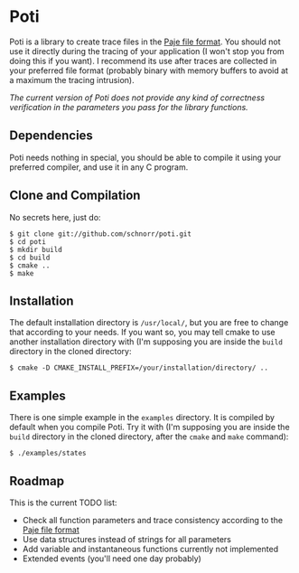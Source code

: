 Poti 
====

Poti is a library to create trace files in the [Paje file
format](http://paje.sf.net). You should not use it directly during the
tracing of your application (I won't stop you from doing this if you
want). I recommend its use after traces are collected in your
preferred file format (probably binary with memory buffers to avoid at
a maximum the tracing intrusion).

*The current version of Poti does not provide any kind of correctness
verification in the parameters you pass for the library functions.*

Dependencies
------------

Poti needs nothing in special, you should be able to compile it using
your preferred compiler, and use it in any C program.

Clone and Compilation
---------------------

No secrets here, just do:

    $ git clone git://github.com/schnorr/poti.git
    $ cd poti
    $ mkdir build
    $ cd build
    $ cmake ..
    $ make

Installation
------------

The default installation directory is `/usr/local/`, but you are free
to change that according to your needs. If you want so, you may tell
cmake to use another installation directory with (I'm supposing you
are inside the `build` directory in the cloned directory:

    $ cmake -D CMAKE_INSTALL_PREFIX=/your/installation/directory/ ..

Examples
--------

There is one simple example in the `examples` directory. It is
compiled by default when you compile Poti. Try it with (I'm supposing
you are inside the `build` directory in the cloned directory, after
the `cmake` and `make` command):

    $ ./examples/states

Roadmap
-------

This is the current TODO list:

* Check all function parameters and trace consistency according to the [Paje file format](http://paje.sf.net)
* Use data structures instead of strings for all parameters
* Add variable and instantaneous functions currently not implemented
* Extended events (you'll need one day probably)
